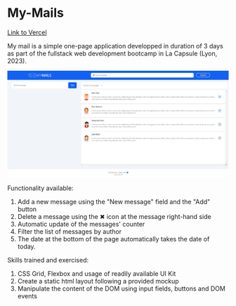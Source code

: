 # My-Mails

[Link to Vercel](https://my-mails-psi.vercel.app/)

My mail is a simple one-page application developped in duration of 3 days as part of the 
fullstack web development bootcamp in La Capsule (Lyon, 2023). 

![My Mail](frontPage.jpg)

Functionality available:
1. Add a new message using the "New message" field and the "Add" button
2. Delete a message using the ✖ icon at the message right-hand side 
3. Automatic update of the messages' counter
4. Filter the list of messages by author
5. The date at the bottom of the page automatically takes the date of today. 


Skills trained and exercised:
1. CSS Grid, Flexbox and usage of readily available UI Kit
2. Create a static html layout following a provided mockup
3. Manipulate the content of the DOM using input fields, buttons and DOM events

